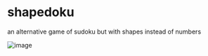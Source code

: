 # shapedoku

an alternative game of sudoku but with shapes instead of numbers


![image](https://github.com/a-faria/shapedoku/assets/122120022/aed6896a-6e47-428b-905c-ddf6fc030096)

